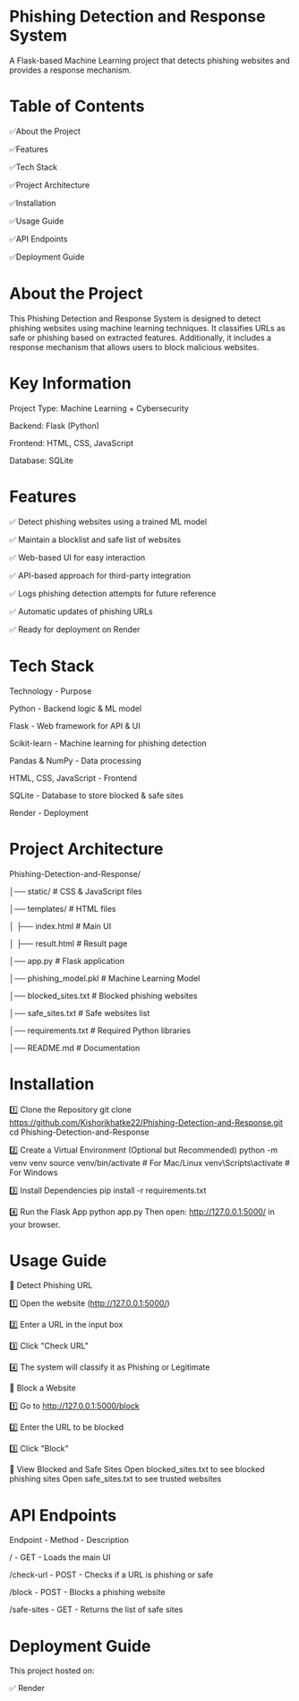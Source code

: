 <h1>Phishing Detection and Response System</h1>


A Flask-based Machine Learning project that detects phishing websites and provides a response mechanism.

 <h1>Table of Contents</h1>
 
 ✅About the Project
 
 ✅Features
 
 ✅Tech Stack
 
 ✅Project Architecture
 
 ✅Installation
 
 ✅Usage Guide
 
 ✅API Endpoints
 
 ✅Deployment Guide

<h1>About the Project</h1>

This Phishing Detection and Response System is designed to detect phishing websites using machine learning techniques. It classifies URLs as safe or phishing based on extracted features. Additionally, it includes a response mechanism that allows users to block malicious websites.

 <h1>Key Information</h1>
 
 Project Type: Machine Learning + Cybersecurity
 
 Backend: Flask (Python)
 
 Frontend: HTML, CSS, JavaScript
 
 Database: SQLite

 <h1>Features</h1>
 
✅ Detect phishing websites using a trained ML model

✅ Maintain a blocklist and safe list of websites

✅ Web-based UI for easy interaction

✅ API-based approach for third-party integration

✅ Logs phishing detection attempts for future reference

✅ Automatic updates of phishing URLs

✅ Ready for deployment on Render

<h1>Tech Stack</h1>

Technology	                -             Purpose

Python	                    -             Backend logic & ML model

Flask                	     -              Web framework for API & UI

Scikit-learn	              -             Machine learning for phishing detection

Pandas & NumPy       	     -              Data processing

HTML, CSS, JavaScript	     -             Frontend

SQLite                     -              Database to store blocked & safe sites

Render                     -           	 Deployment

 <h1>Project Architecture</h1>
 
 Phishing-Detection-and-Response/
 
│── static/                  # CSS & JavaScript files

│── templates/               # HTML files

│   ├── index.html           # Main UI

│   ├── result.html          # Result page

│── app.py                   # Flask application

│── phishing_model.pkl       # Machine Learning Model

│── blocked_sites.txt        # Blocked phishing websites

│── safe_sites.txt           # Safe websites list

│── requirements.txt         # Required Python libraries

│── README.md                # Documentation

 <h1>Installation</h1>
 
1️⃣  Clone the Repository
git clone https://github.com/Kishorikhatke22/Phishing-Detection-and-Response.git
cd Phishing-Detection-and-Response

2️⃣ Create a Virtual Environment (Optional but Recommended)
python -m venv venv
source venv/bin/activate  # For Mac/Linux
venv\Scripts\activate  # For Windows

3️⃣ Install Dependencies
pip install -r requirements.txt

4️⃣ Run the Flask App
python app.py
Then open: http://127.0.0.1:5000/ in your browser.


 <h1>Usage Guide</h1>
🔹 Detect Phishing URL

1️⃣ Open the website (http://127.0.0.1:5000/)

2️⃣ Enter a URL in the input box

3️⃣ Click "Check URL"

4️⃣ The system will classify it as Phishing or Legitimate

🔹 Block a Website

1️⃣ Go to http://127.0.0.1:5000/block

2️⃣ Enter the URL to be blocked

3️⃣ Click "Block"

🔹 View Blocked and Safe Sites
Open blocked_sites.txt to see blocked phishing sites
Open safe_sites.txt to see trusted websites


<h1>API Endpoints</h1>
 Endpoint	    -        Method	             -      Description                             

 /	           -          GET	               -     Loads the main UI

 /check-url   - 	         POST              -     Checks if a URL is phishing or safe    

 /block	       -         POST	              -     Blocks a phishing website               

 /safe-sites  	  -       GET	               -     Returns the list of safe sites         

<h1>Deployment Guide</h1>

This project hosted on:

✅ Render










